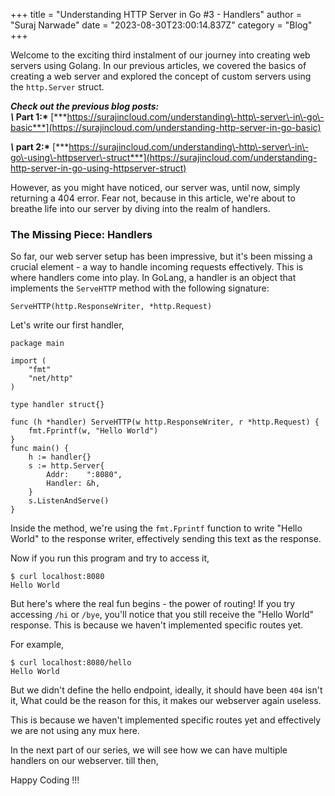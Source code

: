 +++
title = "Understanding HTTP Server in Go #3 - Handlers"
author = "Suraj Narwade"
date = "2023-08-30T23:00:14.837Z"
category = "Blog"
+++

Welcome to the exciting third instalment of our journey into creating web servers using Golang. In our previous articles, we covered the basics of creating a web server and explored the concept of custom servers using the `http.Server` struct.


***Check out the previous blog posts:  
\\* Part 1:\*** [***https://surajincloud.com/understanding\-http\-server\-in\-go\-basic***](https://surajincloud.com/understanding-http-server-in-go-basic)


***\\* part 2:\*** [***https://surajincloud.com/understanding\-http\-server\-in\-go\-using\-httpserver\-struct***](https://surajincloud.com/understanding-http-server-in-go-using-httpserver-struct)


However, as you might have noticed, our server was, until now, simply returning a 404 error. Fear not, because in this article, we're about to breathe life into our server by diving into the realm of handlers.


### **The Missing Piece: Handlers**


So far, our web server setup has been impressive, but it's been missing a crucial element \- a way to handle incoming requests effectively. This is where handlers come into play. In GoLang, a handler is an object that implements the `ServeHTTP` method with the following signature:



```
ServeHTTP(http.ResponseWriter, *http.Request)

```

Let's write our first handler,



```
package main

import (
    "fmt"
    "net/http"
)

type handler struct{}

func (h *handler) ServeHTTP(w http.ResponseWriter, r *http.Request) {
    fmt.Fprintf(w, "Hello World")
}
func main() {
    h := handler{}
    s := http.Server{
        Addr:    ":8080",
        Handler: &h,
    }
    s.ListenAndServe()
}

```

Inside the method, we're using the `fmt.Fprintf` function to write "Hello World" to the response writer, effectively sending this text as the response.


Now if you run this program and try to access it,



```
$ curl localhost:8080
Hello World

```

But here's where the real fun begins \- the power of routing! If you try accessing `/hi` or `/bye`, you'll notice that you still receive the "Hello World" response. This is because we haven't implemented specific routes yet.


For example,



```
$ curl localhost:8080/hello
Hello World

```

But we didn't define the hello endpoint, ideally, it should have been `404` isn't it, What could be the reason for this, it makes our webserver again useless.


This is because we haven't implemented specific routes yet and effectively we are not using any mux here.


In the next part of our series, we will see how we can have multiple handlers on our webserver. till then,


Happy Coding !!!


